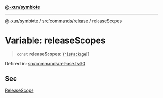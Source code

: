 [**@-xun/symbiote**](../../../../README.md)

***

[@-xun/symbiote](../../../../README.md) / [src/commands/release](../README.md) / releaseScopes

# Variable: releaseScopes

> `const` **releaseScopes**: [`ThisPackage`](../../../configure/enumerations/ThisPackageGlobalScope.md#thispackage)[]

Defined in: [src/commands/release.ts:90](https://github.com/Xunnamius/symbiote/blob/6c12fe85338c1ca20a9b3dedd0e391ce548a98a4/src/commands/release.ts#L90)

## See

[ReleaseScope](../../../configure/enumerations/ThisPackageGlobalScope.md)

